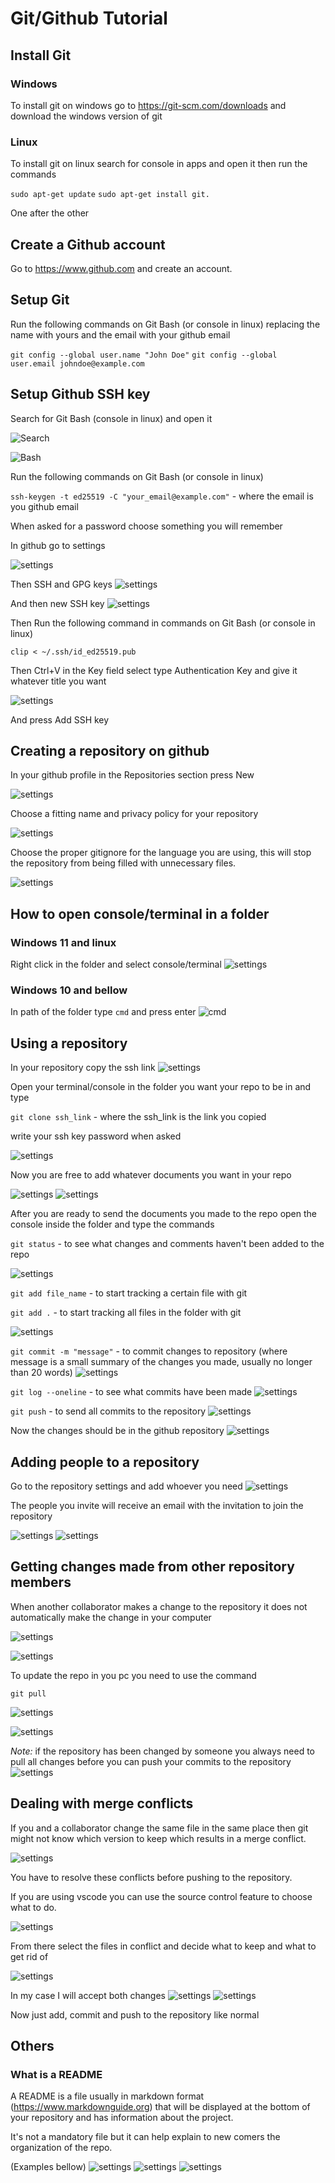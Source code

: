 # Git/Github Tutorial

## Install Git

### Windows

To install git on windows go to https://git-scm.com/downloads and download the windows version of git

### Linux

To install git on linux search for console in apps and open it then run the commands

`sudo apt-get update` 
`sudo apt-get install git.`

One after the other

## Create a Github account

Go to https://www.github.com and create an account.

## Setup Git

Run the following commands on Git Bash (or console in linux) replacing the name with yours and the email with your github email

`git config --global user.name "John Doe"`
`git config --global user.email johndoe@example.com`

## Setup Github SSH key

Search for Git Bash (console in linux) and open it

![Search](images/git_bash_search.png)

![Bash](images/git_bash.png)

Run the following commands on Git Bash (or console in linux)

`ssh-keygen -t ed25519 -C "your_email@example.com"` - where the email is you github email

When asked for a password choose something you will remember

In github go to settings

![settings](images/git_hub_settings.png)

Then SSH and GPG keys
![settings](images/ssh_gpg_keys.png)

And then new SSH key
![settings](images/new_ssh.png)

Then Run the following command in commands on Git Bash (or console in linux)

`clip < ~/.ssh/id_ed25519.pub`

Then Ctrl+V in the Key field select type Authentication Key and give it whatever title you want

![settings](images/create_key.png)

And press Add SSH key

## Creating a repository on github

In your github profile in the Repositories section press New

![settings](images/github_create_repo.png)

Choose a fitting name and privacy policy for your repository

![settings](images/create_op.png)

Choose the proper gitignore for the language you are using, this will stop the repository from being filled with unnecessary files.

![settings](images/git_ignore.png)

## How to open console/terminal in a folder

### Windows 11 and linux

Right click in the folder and select console/terminal
![settings](images/open_teminal.png)

### Windows 10 and bellow

In path of the folder type `cmd` and press enter
![cmd](images/cmd.png)


## Using a repository

In your repository copy the ssh link
![settings](images/repo_ssh_2.png)

Open your terminal/console in the folder you want your repo to be in and type

`git clone ssh_link` - where the ssh_link is the link you copied
 
write your ssh key password when asked

![settings](images/clone.png)

Now you are free to add whatever documents you want in your repo

![settings](images/before.png)
![settings](images/after.png)

After you are ready to send the documents you made to the repo open the console inside the folder and type the commands

`git status` - to see what changes and comments haven't been added to the repo 

![settings](images/status.png)

`git add file_name` - to start tracking a certain file with git

`git add .` - to start tracking all files in the folder with git

![settings](images/add.png)

`git commit -m "message"` - to commit changes to repository (where message is a small summary of the changes you made, usually no longer than 20 words)
![settings](images/commit.png)

`git log --oneline` - to see what commits have been made
![settings](images/log.png)


`git push` - to send all commits to the repository
![settings](images/push.png)

Now the changes should be in the github repository
![settings](images/github_after.png)

## Adding people to a repository

Go to the repository settings and add whoever you need
![settings](images/add_person.png)

The people you invite will receive an email with the invitation to join the repository

![settings](images/email.png)
![settings](images/collaborator.png)

## Getting changes made from other repository members

When another collaborator makes a change to the repository it does not automatically make the change in your computer

![settings](images/repo_change.png)


![settings](images/pc_not_change.png)

To update the repo in you pc you need to use the command

`git pull`

![settings](images/pull.png)

![settings](images/change_pc.png)

*Note:* if the repository has been changed by someone you always need to pull all changes before you can push your commits to the repository
![settings](images/must_pull.png)


## Dealing with merge conflicts

If you and a collaborator change the same file in the same place then git might not know which version to keep which results in a merge conflict.

![settings](images/conflict.png)

You have to resolve these conflicts before pushing to the repository.

If you are using vscode you can use the source control feature to choose what to do.

![settings](images/source_control.png)

From there select the files in conflict and decide what to keep and what to get rid of

![settings](images/choose_how_to_resolve.png)

In my case I will accept both changes
![settings](images/accept_both.png)
![settings](images/accepted_both.png)

Now just add, commit and push to the repository like normal

## Others

### What is a README

A README is a file usually in markdown format (https://www.markdownguide.org) that will be displayed at the bottom of your repository and has information about the project. 

It's not a mandatory file but it can help explain to new comers the organization of the repo.

(Examples bellow)
![settings](images/readme_one.png)
![settings](images/readme_two.png)
![settings](images/readme_three.png)
